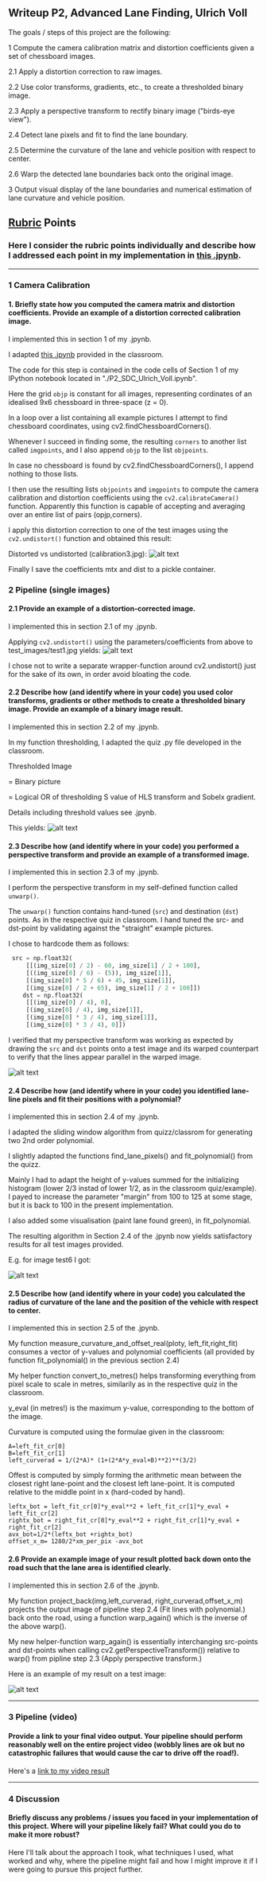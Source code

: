 ## Writeup P2, Advanced Lane Finding, Ulrich Voll



The goals / steps of this project are the following:

1 Compute the camera calibration matrix and distortion coefficients given a set of chessboard images.

2.1 Apply a distortion correction to raw images.

2.2 Use color transforms, gradients, etc., to create a thresholded binary image.

2.3 Apply a perspective transform to rectify binary image ("birds-eye view").

2.4 Detect lane pixels and fit to find the lane boundary.

2.5 Determine the curvature of the lane and vehicle position with respect to center.

2.6 Warp the detected lane boundaries back onto the original image.

3 Output visual display of the lane boundaries and numerical estimation of lane curvature and vehicle position.

[//]: # (Image References)

[image1]: ./output_images/undistort_chessboard.png "Undistorted"
[image2]: ./output_images/undistort_road_image.png "Road Transformed"
[image3]: ./output_images/Thresholded_vs_original_image.png "Thresholded Binary Example"
[image4]: ./output_images/Warped_vs_unwarped_straight.png "Warp Example"
[image5]: ./output_images/Lane_lines_recogized_on_test6.png "Fit Visual"
[image6]: ./output_images/Projecting_back_with_text.png "Output"
[video1]: ./output_project_video.mp4 "Video"

## [Rubric](https://review.udacity.com/#!/rubrics/571/view) Points

### Here I consider the rubric points individually and describe how I addressed each point in my implementation in [this .jpynb](https://github.com/uv1000/P2/blob/master/P2_SDC_Ulrich_Voll.ipynb).  

---

### 1 Camera Calibration

#### 1. Briefly state how you computed the camera matrix and distortion coefficients. Provide an example of a distortion corrected calibration image.

I implemented this in section 1 of my .jpynb.

I adapted 
[this .jpynb](https://github.com/udacity/CarND-Camera-Calibration/blob/master/camera_calibration.ipynb) provided in the classroom. 

The code for this step is contained in the code cells of Section 1 of my IPython notebook located in
"./P2_SDC_Ulrich_Voll.ipynb".

Here the grid `objp` is constant for all images, representing cordinates of an idealised 9x6 chessboard in three-space (z = 0). 

In a loop over a list containing all example pictures I attempt to find chessboard coordinates, using cv2.findChessboardCorners().

Whenever I succeed in finding some, the resulting `corners` to another list called `imgpoints`, and I also append `objp` to the list `objpoints`.

In case no chessboard is found by  cv2.findChessboardCorners(), I append nothing to those lists. 

I then use the resulting lists `objpoints` and `imgpoints` to compute the camera calibration and 
distortion coefficients using the `cv2.calibrateCamera()` function.  Apparently this function is capable of accepting and averaging over an entire list of pairs (opjp,corners). 

I apply this distortion  correction to one of the test images using the `cv2.undistort()` function and obtained this result: 

Distorted vs undistorted (calibration3.jpg):
![alt text][image1]

Finally I save the coefficients mtx and dist to a pickle container.

### 2 Pipeline (single images)

#### 2.1 Provide an example of a distortion-corrected image.

I implemented this in section 2.1 of my .jpynb.

Applying `cv2.undistort()` using the parameters/coefficients from above to test_images/test1.jpg yields:
![alt text][image2]

I chose not to write a separate wrapper-function around cv2.undistort() just for the sake of its own, in order avoid bloating the code.

#### 2.2 Describe how (and identify where in your code) you used color transforms, gradients or other methods to create a thresholded binary image.  Provide an example of a binary image result.

I implemented this in section 2.2 of my .jpynb.

In my function thresholding, I adapted the quiz .py file developed in the classroom. 

Thresholded Image 

= Binary picture 

= Logical OR of thresholding S value of HLS transform and Sobelx gradient. 

Details including threshold values see .jpynb. 

This yields:
![alt text][image3]

#### 2.3 Describe how (and identify where in your code) you performed a perspective transform and provide an example of a transformed image.

I implemented this in section 2.3 of my .jpynb.

I perform the perspective transform in my self-defined function called `unwarp()`.  

The `unwarp()` function contains hand-tuned (`src`) and destination (`dst`) points. As in the respective quiz in classroom. I hand tuned the src- and dst-point by validating against the "straight" example pictures. 

I chose to hardcode them as follows:

```python
 src = np.float32(
     [[(img_size[0] / 2) - 60, img_size[1] / 2 + 100],
     [((img_size[0] / 6) - (5)), img_size[1]],
     [(img_size[0] * 5 / 6) + 45, img_size[1]],
     [(img_size[0] / 2 + 65), img_size[1] / 2 + 100]])
    dst = np.float32(
     [[(img_size[0] / 4), 0],
     [(img_size[0] / 4), img_size[1]],
     [(img_size[0] * 3 / 4), img_size[1]],
     [(img_size[0] * 3 / 4), 0]])
```

I verified that my perspective transform was working as expected by drawing the `src` and `dst` points onto a test image and its warped counterpart to verify that the lines appear parallel in the warped image.

![alt text][image4]

#### 2.4 Describe how (and identify where in your code) you identified lane-line pixels and fit their positions with a polynomial?

I implemented this in section 2.4 of my .jpynb.

I adapted the sliding window algorithm from quizz/classrom for generating two 2nd order polynomial.  

I slightly adapted the functions find_lane_pixels() and fit_polynomial() from the quizz.

Mainly I had to adapt the height of y-values summed for the initializing histogram (lower 2/3 instad of lower 1/2, as in the classroom quiz/example). I payed to increase the parameter "margin" from 100 to 125 at some stage, but it is back to 100 in the present implementation.   

I also added some visualisation (paint lane found green), in fit_polynomial.

The resulting algorithm in Section 2.4 of the .jpynb now yields satisfactory results for all test images provided.

E.g. for image test6 I got:

![alt text][image5]

#### 2.5 Describe how (and identify where in your code) you calculated the radius of curvature of the lane and the position of the vehicle with respect to center.

I implemented this in section 2.5 of the .jpynb.

My function measure_curvature_and_offset_real(ploty, left_fit,right_fit) consumes a vector of y-values and polynomial coefficients (all provided by function fit_polynomial() in the previous section 2.4) 

My helper function convert_to_metres() helps transforming everything from pixel scale to scale in metres, similarily as in the respective quiz in the classroom.

y_eval (in metres!) is the maximum y-value, corresponding to the bottom of the image.

Curvature is computed using the formulae given in the classroom:

    
    A=left_fit_cr[0]
    B=left_fit_cr[1]
    left_curverad = 1/(2*A)* (1+(2*A*y_eval+B)**2)**(3/2)
    

Offest is computed by simply forming the arithmetic mean between the closest right lane-point and the closest left lane-point. It is computed relative to the middle point in x (hard-coded by hand). 

     
    leftx_bot = left_fit_cr[0]*y_eval**2 + left_fit_cr[1]*y_eval + left_fit_cr[2]
    rightx_bot = right_fit_cr[0]*y_eval**2 + right_fit_cr[1]*y_eval + right_fit_cr[2]
    avx_bot=1/2*(leftx_bot +rightx_bot)
    offset_x_m= 1280/2*xm_per_pix -avx_bot
    
    

#### 2.6 Provide an example image of your result plotted back down onto the road such that the lane area is identified clearly.

I implemented this in section 2.6 of the .jpynb.

My function project_back(img,left_curverad, right_curverad,offset_x_m) projects the output image of pipeline step 2.4 (Fit lines with polynomial.) back onto the road, using a function warp_again() which is the inverse of the above warp(). 

My new helper-function warp_again()  is essentially interchanging src-points and dst-points when calling cv2.getPerspectiveTransform()) relative to warp() from pipline step 2.3 (Apply perspective transform.) 

Here is an example of my result on a test image:

![alt text][image6]

---

### 3 Pipeline (video)

#### Provide a link to your final video output.  Your pipeline should perform reasonably well on the entire project video (wobbly lines are ok but no catastrophic failures that would cause the car to drive off the road!).

Here's a [link to my video result](./project_video.mp4)

---

### 4 Discussion

####  Briefly discuss any problems / issues you faced in your implementation of this project.  Where will your pipeline likely fail?  What could you do to make it more robust?

Here I'll talk about the approach I took, what techniques I used, what worked and why, where the pipeline might fail and how I might improve it if I were going to pursue this project further.  
